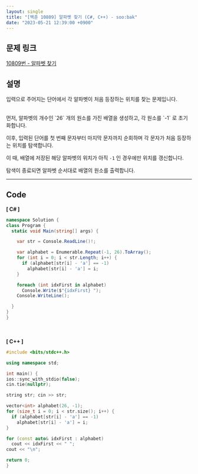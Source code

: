 ```yaml
---
layout: single
title: "[백준 10809] 알파벳 찾기 (C#, C++) - soo:bak"
date: "2023-05-21 12:39:00 +0900"
---
```


## 문제 링크
  [10809번 - 알파벳 찾기](https://www.acmicpc.net/problem/10809)

## 설명
입력으로 주어지는 단어에서 각 알파벳이 처음 등장하는 위치를 찾는 문제입니다. <br>

<br>
먼저, 알파벳의 개수인 `26` 개의 원소를 가진 배열을 생성하고, 각 원소를 `-1` 로 초기화합니다. <br>

이후, 입력된 단어를 첫 번째 문자부터 마지막 문자까지 순회하며 각 문자가 처음 등장하는 위치를 탐색합니다. <br>

이 때, 배열에 저장된 해당 알파벳의 위치가 아직 `-1` 인 경우에만 위치를 갱신합니다. <br>

탐색이 종료되면 알파벳 순서대로 배열의 원소를 출력합니다. <br>

- - -

## Code
<b>[ C# ] </b>
<br>

  ```c#
namespace Solution {
  class Program {
    static void Main(string[] args) {

      var str = Console.ReadLine()!;

      var alphabet = Enumerable.Repeat(-1, 26).ToArray();
      for (int i = 0; i < str.Length; i++) {
        if (alphabet[str[i] - 'a'] == -1)
          alphabet[str[i] - 'a'] = i;
      }

      foreach (int idxFirst in alphabet)
        Console.Write($"{idxFirst} ");
      Console.WriteLine();

    }
  }
}
  ```
<br><br>
<b>[ C++ ] </b>
<br>

  ```c++
#include <bits/stdc++.h>

using namespace std;

int main() {
  ios::sync_with_stdio(false);
  cin.tie(nullptr);

  string str; cin >> str;

  vector<int> alphabet(26, -1);
  for (size_t i = 0; i < str.size(); i++) {
    if (alphabet[str[i] - 'a'] == -1)
      alphabet[str[i] - 'a'] = i;
  }

  for (const auto& idxFirst : alphabet)
    cout << idxFirst << " ";
  cout << "\n";

  return 0;
}
  ```
